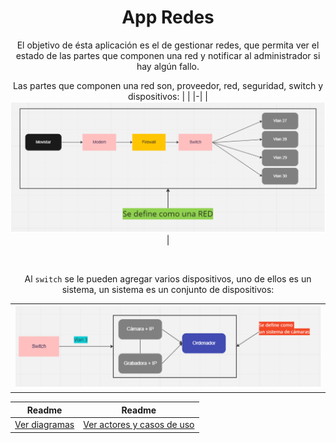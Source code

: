<div align="center">

# App Redes
El objetivo de ésta aplicación es el de gestionar redes, que permita ver el estado de las partes que componen una red y notificar al administrador si hay algún fallo.

Las partes que componen una red son, proveedor, red, seguridad, switch y dispositivos:
| |
|-|
|![](./casos/images/estructura-red.PNG)|

<br>

Al `switch` se le pueden agregar varios dispositivos, uno de ellos es un sistema, un sistema es un conjunto de dispositivos:

| |
|-|
|![](./casos/images/estructura-sistema.PNG)|


|Readme|Readme|
|-|-|
|[Ver diagramas](./diagramas/readme.md)  |  [Ver actores y casos de uso](./casos/readme.md)|

</div>
